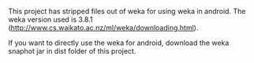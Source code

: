 This project has stripped files out of weka for using weka in android. The weka version used is 3.8.1 (http://www.cs.waikato.ac.nz/ml/weka/downloading.html).

If you want to directly use the weka for android, download the weka snaphot jar in dist folder of this project.